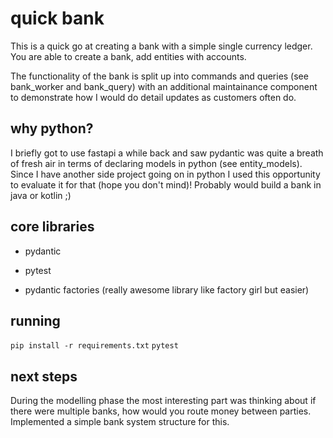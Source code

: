 # quick bank
This is a quick go at creating a bank with a simple single currency ledger. You are able to create a bank, add entities with accounts.

The functionality of the bank is split up into commands and queries (see bank_worker and bank_query) with an additional maintainance component to demonstrate how I would do detail updates as customers often do.

## why python?
I briefly got to use fastapi a while back and saw pydantic was quite a breath of fresh air in terms of declaring models in python (see entity_models). Since I have another side project going on in python I used this opportunity to evaluate it for that (hope you don't mind)! Probably would build a bank in java or kotlin ;)

## core libraries
- pydantic

- pytest
- pydantic factories (really awesome library like factory girl but easier)

## running
```pip install -r requirements.txt```
```pytest```

## next steps
During the modelling phase the most interesting part was thinking about if there were multiple banks, how would you route money between parties. Implemented a simple bank system structure for this.

